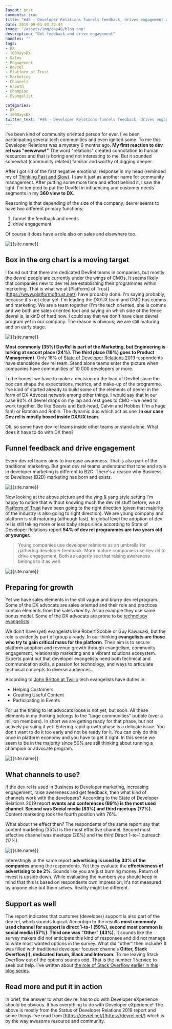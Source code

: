 ```yaml
---
layout: post
comments: true
title: "#48 - Developer Relations funnels feedback, drives engagement and sales"
date: 2019-09-01 03:32:44
image: '/assets/img/day48/blog.png'
description: "Get feedback and drive engagement"
handles: "" 
tags:
- DX 
- 100DaysDX
- Sales
- Engagement
- DevRel
- Platform of Trust
- Marketing
- Channels
- Growth
- Champion
- Evangelist

categories:
- DX
- 100DaysDX
twitter_text: "#48 - Developer Relations funnels feedback, drives engagement and sales"
---
```


I've been kind of community oriented person for ever. I've been participating several tech communities and even ignited some. To me this Developer Relations was a mystery 6 months ago. **My first reaction to dev rel was "eewwww!"** The word "relations" created connotation to human resources and that is boring and not interesting to me. But it sounded somewhat (community related) familiar and worthy of digging deeper. 

After I got rid of the first negative emotional response in my head (reminded my of [Thinking Fast and Slow](https://www.goodreads.com/book/show/11468377-thinking-fast-and-slow)), I saw it just as another name for community management.  After putting some more time and effort behind it, I saw the light. I'm tempted to put the DevRel in influencing and customer needs segments in my **360 view to DX**. 

Reasoning is that depending of the size of the company, devrel seems to have two different primary functions: 

1. funnel the feedback and needs 
2. drive engagement. 

Of course it does have a role also on sales and elsewhere too. 

<img itemprop="image" src="/assets/img/day48/360dx.png" alt="{{site.name}}"/>

## Box in the org chart is a moving target

I found out that there are dedicated DevRel teams in companies, but mostly the devrel people are currently under the wings of CMOs. It seems likely
that companies new to dev rel are establishing their programmes within marketing. That is what we at [Platform] of Trust](https://www.platformoftrust.net/) have probably done. I'm saying probably, because it's not clear yet. I'm leading the DX/UX team and CMO has comms and marketing. We are a team together (I'm the tech oriented, she is comms and we both are sales oriented too) and saying on which side of the fence devrel is, is kinD of hard now. I could say that we don't have clear devrel program yet in our company. The reason is obvious; we are still maturing and on early stage.  

<img itemprop="image" src="/assets/img/day48/devrel-teams.png" alt="{{site.name}}"/>

**Most commonly (35%) DevRel is part of the Marketing, but Engineering is lurking at secont place (24%). The third place (18%) goes to Product Management.** Only 16% of [State of Developer Relations 2019](https://stateofdevrel.hoopy.io/) respondents have standalone dev rel team. Stand alone teams enter the picture when companies have communities of 10 000 developers or more. 

To be honest we have to make a decision on the lead of DevRel since the box can shape the expectations, metrics, and make-up of the programme. I've kind of started already to build some of the elements of devrel in the form of DX Advocat network among other things. I would say that in our case 80% of devrel drops on my lap and rest goes to CMO - we need to work together. Be like Beavis and Butt-head,  Calvin and Hobbes (I'm a huge fan!) or Batman and Robin. The dynamic duo which act as one. **In our case Dev rel is mostly boxed inside DX/UX team.** 

Ok, so some have dev rel teams inside other teams or stand alone. What does it have to do with DX then? 

## Funnel feedback and drive engagement

Every dev rel teams aims to increase awareness. That is also part of the traditional marketing. But great dev rel teams understand that tone and style in developer marketing is different to B2C. There's a reason why Business to Developer (B2D) marketing has born and exists. 

<img itemprop="image" src="/assets/img/day48/devrel-purpose.png" alt="{{site.name}}"/>

Now looking at the above picture and the ying & yang style setting I'm happy to notice that without knowing much the dev rel stuff before, we at [Platform of Trust](https://www.platformoftrust.net/) have been going to the right direction (given that majority of the industry is also going to right direction). We are young company and platform is still maturing (although fast). In global level the adoption of dev rel is still taking more or less baby steps since according to State of Developer Relations report **54% of dev rel programmes are two years old or younger.**

<blockquote>Young companies use developer relations as an umbrella for gathering developer feedback. More mature companies use dev rel to drive engagement. Both as eagerly see that raising awareness belongs to it as well. </blockquote>

<img itemprop="image" src="/assets/img/day48/devrel-reasons.png" alt="{{site.name}}"/>

## Preparing for growth

Yet we have sales elements in the still vague and blurry dev rel program. Some of the DX advocats are sales oriented and their role and practices contain elements from the sales directly. As an example they use same bonus model. Some of the DX advocats are prone to be [technology evangelists](https://en.wikipedia.org/wiki/Technology_evangelist). 

We don't have (yet) evangelists like Robert Scoble or Guy Kawasaki, but the role is evidently part of group already. In our thinking **evangelists are those who try to gain critical mass for the platform**. Their aim is to secure platform adoption and revenue growth through evangelism, community engagement, relationship marketing and a vibrant solutions ecosystem. Experts point out that developer evangelists need both technical and communication skills, a passion for technology, and ways to articulate technical concepts to diverse audiences.

According to [John Britton at Twilio](https://www.quora.com/What-makes-a-great-developer-evangelist) tech evangelists have duties in:

- Helping Customers
- Creating Useful Content
- Participating in Events

For us the timing to let advocats loose is not yet, but soon. All these elements in my thinking belongs to the "large communities" bubble (over a million members). In short we are getting ready for that phase, but not actively pursuing it yet. Entering rapid growth phase is a delicate issue. You don't want to do it too early and not be ready for it. You can only do this once in platform economy and you have to get it right. In this sense we seem to be in the majority since 50% are still thinking about running a champion or advocate program. 

<img itemprop="image" src="/assets/img/day48/devrel-champion.png" alt="{{site.name}}"/>


## What channels to use? 

If the dev rel is used in Business to Developer marketing, increasing engagement, raise awereness and get feedback, then what kind of channels work with the developers? According to the State of Developer Relations 2019 report **events and conferences (89%) is the most used channel. Second was Social media (83%) and third meetups (77%).** Content marketing took the fourth position with 76%. 

What about the effect then? The respondents of the same report say that content marketing (35%) is the most effective channel. Second most effective channel was meetups (26%) and the third Direct 1-to-1 outreach (17%). 

<img itemprop="image" src="/assets/img/day48/devrel-channels.png" alt="{{site.name}}"/>

Interestingly in the same report **advertising is used by 33% of the companies** anong the respondents. Yet they evaluate the **effectiveness of advertising to be 2%**. Sounds like you are just burning money. Return of invest is upside down. While evaluating the numbers you should keep in mind that this is based on respondents own impression, it's not measured by anyone else but them selves. Reality might be different. 

## Support as well

The report indicates that customer (developer) support is also part of the dev rel, which sounds logical.  Accordign to the results **most commonly used channel for support is direct 1-to-1 (59%), second most common is social media (57%). Third one was "Other" (43%).** It sounds like the survey makers did not anticipate this kind of responses and did not manage to write most wanted options in the survey. What did "other" then include? It was filled with traditional developer focused channels **Gitter, Stack Overflow(!), dedicated forum, Slack and Intercom.** To me leaving Stack Overflow out of the options sounds odd. That is the number 1 service to seek out help. I've written about [the role of Stack Overflow earlier in this blog series](https://100daysdx.com/11/).  

## Read more and put it in action

In brief, the answer to what dev rel has to do with Developer eXperience should be obvious. It has everything to do with Developer eXperience!
The above is mostly from the Status of Developer Relations 2019 report and some things I've read from [https://devrel.net/](https://devrel.net/) which is by the way awesome resource and community. 